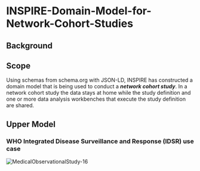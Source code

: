 # INSPIRE-Domain-Model-for-Network-Cohort-Studies
## Background
## Scope
Using schemas from schema.org with JSON-LD, INSPIRE has constructed a domain model that is being used to conduct a ***network cohort study***. In a network cohort study the data stays at home while the study definition and one or more data analysis workbenches that execute the study definition are shared.
## Upper Model 
### WHO Integrated Disease Surveillance and Response (IDSR) use case
![MedicalObservationalStudy-16](https://github.com/jaygee-on-github/INSPIRE-Domain-Model-for-Network-Cohort-Studies/assets/137520893/637ff30d-e048-4888-9318-0ec9281b8221)



